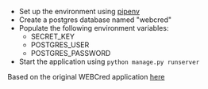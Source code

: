 - Set up the environment using [pipenv](https://github.com/pypa/pipenv)
- Create a postgres database named "webcred"
- Populate the following environment variables:
    - SECRET_KEY
    - POSTGRES_USER
    - POSTGRES_PASSWORD
- Start the application using `python manage.py runserver`

Based on the original WEBCred application [here](https://github.com/Shriyanshagro/WEBCred)
